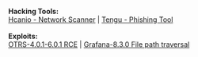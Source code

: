 **Hacking Tools:**
</br>
<a href="https://github.com/Smarttfoxx/Scanio">Hcanio - Network Scanner</a> | <a href="https://github.com/Smarttfoxx/tengu/">Tengu - Phishing Tool</a>
</br>
</br>
**Exploits:**
</br>
<a href="https://github.com/Smarttfoxx/OTRS-4.0.1-6.0.1-Remote-Command-Execution">OTRS-4.0.1-6.0.1 RCE</a> | <a href="https://github.com/Smarttfoxx/Grafana-8.3.0-Directory-Traversal-and-Arbitrary-File-Read">Grafana-8.3.0 File path traversal</a>
</br>
</br>
